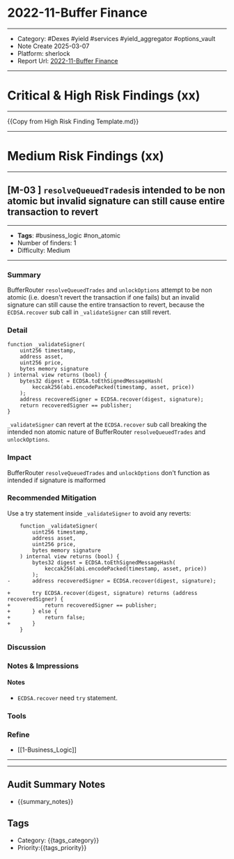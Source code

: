 # 2022-11-Buffer Finance
---
- Category: #Dexes #yield #services #yield_aggregator #options_vault 
- Note Create 2025-03-07
- Platform: sherlock
- Report Url: [2022-11-Buffer Finance](https://audits.sherlock.xyz/contests/24/report)
---
# Critical & High Risk Findings (xx)

---

{{Copy from High Risk Finding Template.md}}

---

# Medium Risk Findings (xx)

---
## [M-03 ] `resolveQueuedTrades`is intended to be non atomic but invalid signature can still cause entire transaction to revert
----
- **Tags**: #business_logic #non_atomic
- Number of finders: 1
- Difficulty: Medium
---
### Summary

BufferRouter `resolveQueuedTrades` and `unlockOptions` attempt to be non atomic (i.e. doesn't revert the transaction if one fails) but an invalid signature can still cause the entire transaction to revert, because the `ECDSA.recover` sub call in `_validateSigner` can still revert.
### Detail

```solidity
function _validateSigner(
    uint256 timestamp,
    address asset,
    uint256 price,
    bytes memory signature
) internal view returns (bool) {
    bytes32 digest = ECDSA.toEthSignedMessageHash(
        keccak256(abi.encodePacked(timestamp, asset, price))
    );
    address recoveredSigner = ECDSA.recover(digest, signature);
    return recoveredSigner == publisher;
}
```

`_validateSigner` can revert at the `ECDSA.recover` sub call breaking the intended non atomic nature of BufferRouter `resolveQueuedTrades` and `unlockOptions`.
### Impact

BufferRouter `resolveQueuedTrades` and `unlockOptions` don't function as intended if signature is malformed
### Recommended Mitigation

Use a try statement inside `_validateSigner` to avoid any reverts:

```
    function _validateSigner(
        uint256 timestamp,
        address asset,
        uint256 price,
        bytes memory signature
    ) internal view returns (bool) {
        bytes32 digest = ECDSA.toEthSignedMessageHash(
            keccak256(abi.encodePacked(timestamp, asset, price))
        );
-       address recoveredSigner = ECDSA.recover(digest, signature);

+       try ECDSA.recover(digest, signature) returns (address recoveredSigner) {
+           return recoveredSigner == publisher;
+       } else {
+           return false;
+       }
    }
```

### Discussion

### Notes & Impressions

#### Notes 
- `ECDSA.recover` need `try` statement.

### Tools
### Refine

- [[1-Business_Logic]]

---

---

## Audit Summary Notes
- {{summary_notes}}

## Tags
- Category: {{tags_category}}
- Priority:{{tags_priority}}